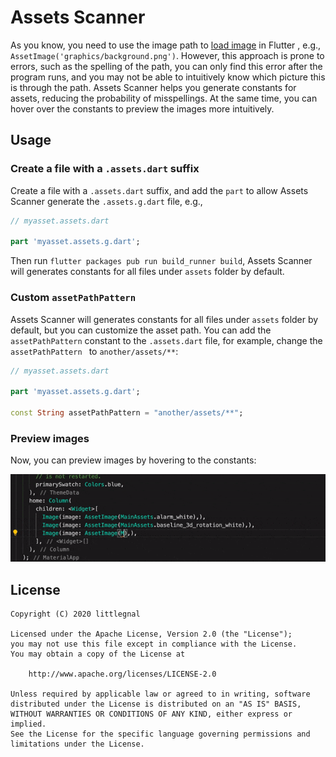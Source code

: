 # Assets Scanner
As you know, you need to use the image path to [load image](https://flutter.dev/docs/development/ui/assets-and-images#loading-images-1) in Flutter
, e.g., `AssetImage('graphics/background.png')`. However, this approach is prone to errors, such as the spelling of the path, you can only find this error after the program runs, and you may not be able to intuitively know which picture this is through the path. Assets Scanner helps you generate constants for assets, reducing the probability of misspellings. At the same time, you can hover over the constants to preview the images more intuitively.

## Usage
### Create a file with a `.assets.dart` suffix
Create a file with a `.assets.dart` suffix, and add the `part` to allow Assets Scanner generate the `.assets.g.dart` file, e.g.,
```dart
// myasset.assets.dart

part 'myasset.assets.g.dart';
```

Then run `flutter packages pub run build_runner build`, Assets Scanner will generates constants for all files under `assets` folder by default.

### Custom `assetPathPattern`
Assets Scanner will generates constants for all files under `assets` folder by default, but you can customize the asset path. You can add the `assetPathPattern` constant to the `.assets.dart` file, for example, change the `assetPathPattern ` to `another/assets/**`:
```dart
// myasset.assets.dart

part 'myasset.assets.g.dart';

const String assetPathPattern = "another/assets/**";
```

### Preview images
Now, you can preview images by hovering to the constants:

![](art/asset-preview.gif)

## License
    Copyright (C) 2020 littlegnal

    Licensed under the Apache License, Version 2.0 (the "License");
    you may not use this file except in compliance with the License.
    You may obtain a copy of the License at

        http://www.apache.org/licenses/LICENSE-2.0

    Unless required by applicable law or agreed to in writing, software
    distributed under the License is distributed on an "AS IS" BASIS,
    WITHOUT WARRANTIES OR CONDITIONS OF ANY KIND, either express or implied.
    See the License for the specific language governing permissions and
    limitations under the License.